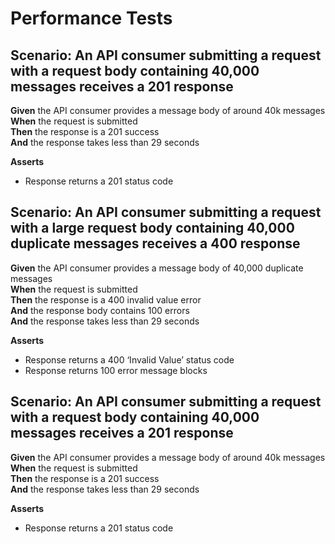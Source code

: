 # Performance Tests


## Scenario: An API consumer submitting a request with a request body containing 40,000 messages receives a 201 response

**Given** the API consumer provides a message body of around 40k messages
<br/>
**When** the request is submitted
<br/>
**Then** the response is a 201 success
<br/>
**And** the response takes less than 29 seconds
<br/>

**Asserts**
- Response returns a 201 status code


## Scenario: An API consumer submitting a request with a large request body containing 40,000 duplicate messages receives a 400 response

**Given** the API consumer provides a message body of 40,000 duplicate messages
<br/>
**When** the request is submitted
<br/>
**Then** the response is a 400 invalid value error
<br/>
**And** the response body contains 100 errors
<br/>
**And** the response takes less than 29 seconds
<br/>

**Asserts**
- Response returns a 400 ‘Invalid Value’ status code
- Response returns 100 error message blocks


## Scenario: An API consumer submitting a request with a request body containing 40,000 messages receives a 201 response

**Given** the API consumer provides a message body of around 40k messages
<br/>
**When** the request is submitted
<br/>
**Then** the response is a 201 success
<br/>
**And** the response takes less than 29 seconds
<br/>

**Asserts**
- Response returns a 201 status code
